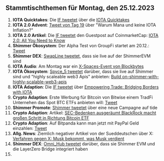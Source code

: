 ## Stammtischthemen für Montag, den 25.12.2023

1. **IOTA Quicktakes**: Die [IF tweetet]() über die [IOTA Quicktakes]()
2. **IOTA 2.0 Advent**: [Tweet von Tag 19](https://x.com/NaitsabesMue/status/1737003111959375922?s=20) über "Warum Mana und keine IOTA Inflation?"
3. **IOTA 2.0 Artikel**: Die [IF tweetet](https://x.com/iota/status/1736929348098171138?s=20) den Guestpost auf CoinmarketCap: [IOTA 2.0: All You Need to Know](https://coinmarketcap.com/community/articles/657c1c5f0239a0746aa129c1/)
4. **Shimmer Ökosystem**: Der Alpha Test von GroupFi startet am 20.12.: [Tweet](https://x.com/groupfi_ai/status/1736935260397666691?s=20)
5. **Shimmer DEX**: [SwapLine tweetet](https://x.com/SwaplineDEX/status/1736748148381691968?s=20), dass sie live auf der ShimmerEVM sind
6. **IOTA Audio**: Am Montag war ein [X-Spaces-Event von Blockbytes](https://x.com/blockbytescom/status/1736756574343839782?s=20)
7. **IOTA Ökosystem**: [Spyce_5 tweetet](https://x.com/SPYCE_5/status/1736740758504214919?s=20) darüber, dass sie live auf Shimmer sind und "highly scaleable web3 Apis" anbieten: [Build on-shimmer-with-highly-scalable-web3-apis](https://spyce5.com/apis/build-on-shimmer-with-highly-scalable-web3-apis/)
8. **IOTA Adaption**: Die [IF tweetet](https://x.com/iota/status/1736748156539289991?s=20) über [Empowering Trade: Bridging Borders with IOTA](https://blog.iota.org/empowering-trade-with-iota/)
9. **Crypto Adaption**: Erste Werbung für Bitcoin von Bitwise einem TradFi Unternehen das Spot BTC ETFs anbieten will: [Tweet](https://x.com/BitcoinMagazine/status/1736766216025374764?s=20)
10. **Shimmer Promote**: [Shimmer tweetet](https://x.com/shimmernet/status/1737003640534036920?s=20) über eine neue Campagne auf tide
11. **Crypto Adaption**: Artikel: [SEC-Bedenken ausgeräumt BlackRock macht großen Schritt in Richtung Bitcoin ETF](https://www.btc-echo.de/schlagzeilen/bitcoin-etf-blackrock-fast-am-ziel-176234/)
12. **Crypto Adaption**: Auf Bitpanda kann man jetzt mit PayPal Geld einzahlen: [Tweet](https://x.com/Bitpanda_global/status/1737054158748786755?s=20)
13. **Allg. News**: Ziemlich negativer Artikel von der Sueddeutschen über X: [Verfahren gegen X: Musk bekommt, was Musk verdient](https://www.sueddeutsche.de/wirtschaft/x-twitter-dsa-verfahren-breton-1.6321463?utm_source=Twitter&utm_medium=twitterbot&utm_campaign=6321463)
14. **Shimmer DEX**: [Omni_Hub tweetet](https://x.com/omni_hub/status/1736351234854944985?s=20) darüber, dass sie Shimmer EVM und die LayerZero Bridge integriert haben
15. 
 
